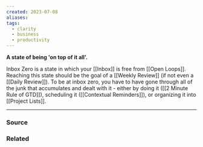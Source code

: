 ```yaml
---
created: 2023-07-08
aliases: 
tags:
  - clarity
  - business
  - productivity
---
```

**A state of being 'on top of it all'.**

Inbox Zero is a state in which your [[Inbox]] is free from [[Open Loops]]. Reaching this state should be the goal of a [[Weekly Review]] (if not even a [[Daily Review]]). To be at inbox zero, you have to have gone through all of the junk that accumulates and dealt with it - either by doing it ([[2 Minute Rule of GTD]]), scheduling it ([[Contextual Reminders]]), or organizing it into [[Project Lists]].

---

### Source

### Related